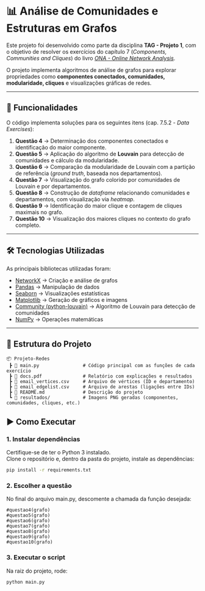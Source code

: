 # 📊 Análise de Comunidades e Estruturas em Grafos

Este projeto foi desenvolvido como parte da disciplina **TAG - Projeto 1**, com o objetivo de resolver os exercícios do capítulo 7 (_Components, Communities and Cliques_) do livro [_ONA - Online Network Analysis_](https://ona-book.org/index.html).

O projeto implementa algoritmos de análise de grafos para explorar propriedades como **componentes conectados, comunidades, modularidade, cliques** e visualizações gráficas de redes.

---

## 🚀 Funcionalidades

O código implementa soluções para os seguintes itens (cap. 7.5.2 - _Data Exercises_):

1. **Questão 4** → Determinação dos componentes conectados e identificação do maior componente.
2. **Questão 5** → Aplicação do algoritmo de **Louvain** para detecção de comunidades e cálculo da modularidade.
3. **Questão 6** → Comparação da modularidade de Louvain com a partição de referência (_ground truth_, baseada nos departamentos).
4. **Questão 7** → Visualização do grafo colorido por comunidades de Louvain e por departamentos.
5. **Questão 8** → Construção de _dataframe_ relacionando comunidades e departamentos, com visualização via _heatmap_.
6. **Questão 9** → Identificação do maior clique e contagem de cliques maximais no grafo.
7. **Questão 10** → Visualização dos maiores cliques no contexto do grafo completo.

---

## 🛠️ Tecnologias Utilizadas

As principais bibliotecas utilizadas foram:

- [NetworkX](https://networkx.org/) → Criação e análise de grafos
- [Pandas](https://pandas.pydata.org/) → Manipulação de dados
- [Seaborn](https://seaborn.pydata.org/) → Visualizações estatísticas
- [Matplotlib](https://matplotlib.org/) → Geração de gráficos e imagens
- [Community (python-louvain)](https://python-louvain.readthedocs.io/) → Algoritmo de Louvain para detecção de comunidades
- [NumPy](https://numpy.org/) → Operações matemáticas

---

## 📂 Estrutura do Projeto

```
📦 Projeto-Redes
 ┣ 📄 main.py                # Código principal com as funções de cada exercício
 ┣ 📄 docs.pdf               # Relatório com explicações e resultados
 ┣ 📄 email_vertices.csv     # Arquivo de vértices (ID e departamento)
 ┣ 📄 email_edgelist.csv     # Arquivo de arestas (ligações entre IDs)
 ┣ 📄 README.md              # Descrição do projeto
 ┗ 📂 resultados/            # Imagens PNG geradas (componentes, comunidades, cliques, etc.)

```

## ▶️ Como Executar

### 1. Instalar dependências

Certifique-se de ter o Python 3 instalado.  
Clone o repositório e, dentro da pasta do projeto, instale as dependências:

```bash
pip install -r requirements.txt
```

### 2. Escolher a questão

No final do arquivo main.py, descomente a chamada da função desejada:

```
#questao4(grafo)
#questao5(grafo)
#questao6(grafo)
#questao7(grafo)
#questao8(grafo)
#questao9(grafo)
#questao10(grafo)
```

### 3. Executar o script

Na raiz do projeto, rode:

```
python main.py
```
